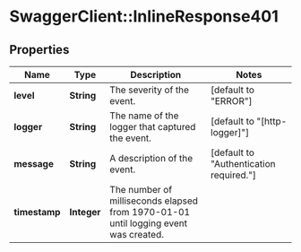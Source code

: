 # SwaggerClient::InlineResponse401

## Properties
Name | Type | Description | Notes
------------ | ------------- | ------------- | -------------
**level** | **String** | The severity of the event. | [default to &quot;ERROR&quot;]
**logger** | **String** | The name of the logger that captured the event. | [default to &quot;[http-logger]&quot;]
**message** | **String** | A description of the event. | [default to &quot;Authentication required.&quot;]
**timestamp** | **Integer** | The number of milliseconds elapsed from 1970-01-01 until logging event was created. | 


